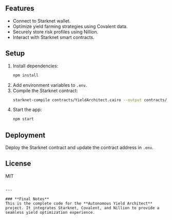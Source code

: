 ## Features
- Connect to Starknet wallet.
- Optimize yield farming strategies using Covalent data.
- Securely store risk profiles using Nillion.
- Interact with Starknet smart contracts.

## Setup
1. Install dependencies:
   ```bash
   npm install
   ```
2. Add environment variables to `.env`.
3. Compile the Starknet contract:
   ```bash
   starknet-compile contracts/YieldArchitect.cairo --output contracts/YieldArchitect.json --abi contracts/YieldArchitect_abi.json
   ```
4. Start the app:
   ```bash
   npm start
   ```

## Deployment
Deploy the Starknet contract and update the contract address in `.env`.

## License
MIT
```

---

### **Final Notes**
This is the complete code for the **Autonomous Yield Architect** project. It integrates Starknet, Covalent, and Nillion to provide a seamless yield optimization experience. 